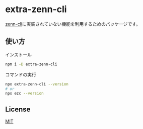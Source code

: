 # extra-zenn-cli

[zenn-cli](https://zenn-dev.github.io/zenn-docs-for-developers/guides/zenn-editor/zenn-cli)に実装されていない機能を利用するためのパッケージです。

## 使い方

インストール

```sh
npm i -D extra-zenn-cli
```

コマンドの実行

```sh
npx extra-zenn-cli --version
# or
npx ezc --version
```

## License

[MIT](./LICENSE)
